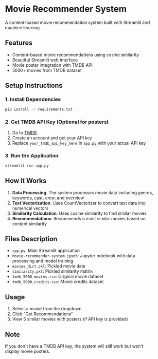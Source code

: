 # Movie Recommender System

A content-based movie recommendation system built with Streamlit and machine learning.

## Features

- Content-based movie recommendations using cosine similarity
- Beautiful Streamlit web interface
- Movie poster integration with TMDB API
- 5000+ movies from TMDB dataset

## Setup Instructions

### 1. Install Dependencies
```bash
pip install -r requirements.txt
```

### 2. Get TMDB API Key (Optional for posters)
1. Go to [TMDB](https://www.themoviedb.org/)
2. Create an account and get your API key
3. Replace `your_tmdb_api_key_here` in `app.py` with your actual API key

### 3. Run the Application
```bash
streamlit run app.py
```

## How it Works

1. **Data Processing**: The system processes movie data including genres, keywords, cast, crew, and overview
2. **Text Vectorization**: Uses CountVectorizer to convert text data into numerical vectors
3. **Similarity Calculation**: Uses cosine similarity to find similar movies
4. **Recommendations**: Recommends 5 most similar movies based on content similarity

## Files Description

- `app.py`: Main Streamlit application
- `Movie-recommender-system.ipynb`: Jupyter notebook with data processing and model training
- `movies_dict.pkl`: Pickled movie data
- `similarity.pkl`: Pickled similarity matrix
- `tmdb_5000_movies.csv`: Original movie dataset
- `tmdb_5000_credits.csv`: Movie credits dataset

## Usage

1. Select a movie from the dropdown
2. Click "Get Recommendations"
3. View 5 similar movies with posters (if API key is provided)

## Note

If you don't have a TMDB API key, the system will still work but won't display movie posters. 